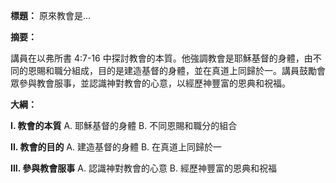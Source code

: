 **標題：** 原來教會是...

**摘要：**

講員在以弗所書 4:7-16 中探討教會的本質。他強調教會是耶穌基督的身體，由不同的恩賜和職分組成，目的是建造基督的身體，並在真道上同歸於一。講員鼓勵會眾參與教會服事，並認識神對教會的心意，以經歷神豐富的恩典和祝福。

**大綱：**

**I. 教會的本質**
    A. 耶穌基督的身體
    B. 不同恩賜和職分的組合

**II. 教會的目的**
    A. 建造基督的身體
    B. 在真道上同歸於一

**III. 參與教會服事**
    A. 認識神對教會的心意
    B. 經歷神豐富的恩典和祝福